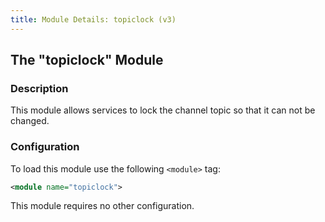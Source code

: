 ```yaml
---
title: Module Details: topiclock (v3)
---
```


## The "topiclock" Module

### Description

This module allows services to lock the channel topic so that it can not be changed.

### Configuration

To load this module use the following `<module>` tag:

```xml
<module name="topiclock">
```

This module requires no other configuration.
